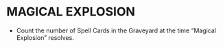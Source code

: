 
# MAGICAL EXPLOSION

*   Count the number of Spell Cards in the Graveyard at the time “Magical Explosion” resolves.

  